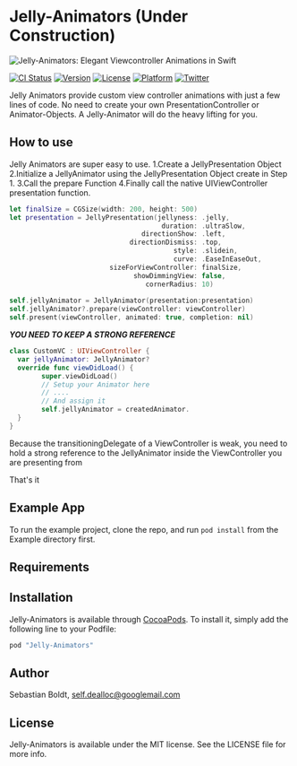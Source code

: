 # Jelly-Animators (Under Construction)

![Jelly-Animators: Elegant Viewcontroller Animations in Swift](https://github.com/SebastianBoldt/Jelly-Animators/blob/master/Github/Jellyfish.png)

[![CI Status](https://travis-ci.org/SebastianBoldt/Jelly-Animators.svg?style=flat)](https://travis-ci.org/SebastianBoldt/Jelly-Animators)
[![Version](https://img.shields.io/cocoapods/v/Jelly-Animators.svg?style=flat)](http://cocoapods.org/pods/Jelly-Animators)
[![License](https://img.shields.io/cocoapods/l/Jelly-Animators.svg?style=flat)](http://cocoapods.org/pods/Jelly-Animators)
[![Platform](https://img.shields.io/cocoapods/p/Jelly-Animators.svg?style=flat)](http://cocoapods.org/pods/Jelly-Animators)
[![Twitter](https://img.shields.io/badge/twitter-@sebastianboldt-blue.svg?style=flat)](http://twitter.com/sebastianboldt)

Jelly Animators provide custom view controller animations with just a few lines of code. 
No need to create your own PresentationController or Animator-Objects.
A Jelly-Animator will do the heavy lifting for you.

## How to use 

Jelly Animators are super easy to use. 
1.Create a JellyPresentation Object
2.Initialize a JellyAnimator using the JellyPresentation Object create in Step 1.
3.Call the prepare Function
4.Finally call the native UIViewController presentation function.

```swift
let finalSize = CGSize(width: 200, height: 500)
let presentation = JellyPresentation(jellyness: .jelly,
                                      duration: .ultraSlow,
                                 directionShow: .left,
                              directionDismiss: .top,
                                         style: .slidein,
                                         curve: .EaseInEaseOut,
                         sizeForViewController: finalSize,
                               showDimmingView: false,
                                  cornerRadius: 10)
            
self.jellyAnimator = JellyAnimator(presentation:presentation)
self.jellyAnimator?.prepare(viewController: viewController)
self.present(viewController, animated: true, completion: nil)
```

***YOU NEED TO KEEP A STRONG REFERENCE***

```swift 
class CustomVC : UIViewController {
  var jellyAnimator: JellyAnimator?
  override func viewDidLoad() {
        super.viewDidLoad()
        // Setup your Animator here 
        // ....
        // And assign it
        self.jellyAnimator = createdAnimator.
  }
}
```
Because the transitioningDelegate of a ViewController is weak, you need to 
hold a strong reference to the JellyAnimator inside the ViewController you are presenting from

That's it

## Example App

To run the example project, clone the repo, and run `pod install` from the Example directory first.

## Requirements

## Installation

Jelly-Animators is available through [CocoaPods](http://cocoapods.org). To install
it, simply add the following line to your Podfile:

```ruby
pod "Jelly-Animators"
```

## Author

Sebastian Boldt, self.dealloc@googlemail.com

## License

Jelly-Animators is available under the MIT license. See the LICENSE file for more info.
